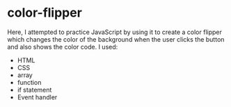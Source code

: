# color-flipper

Here, I attempted to practice JavaScript by using it to create a color flipper which changes the color of the background when the user clicks the button and also shows the color code. I used:
- HTML
- CSS
- array
- function
- if statement
- Event handler

